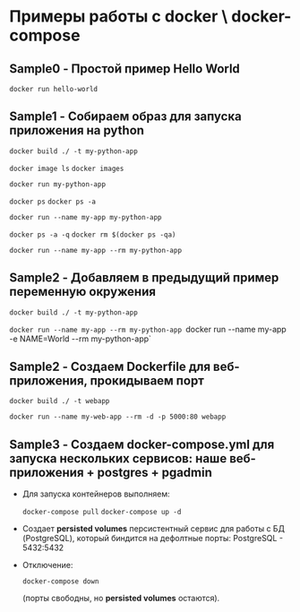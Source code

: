 # Примеры работы с docker \ docker-compose

## Sample0 - Простой пример Hello World

`docker run hello-world`

## Sample1 - Собираем образ для запуска приложения на python

`docker build ./ -t my-python-app`

`docker image ls`
`docker images`

`docker run my-python-app`

`docker ps`
`docker ps -a`

`docker run --name my-app my-python-app`

`docker ps -a -q`
`docker rm $(docker ps -qa)`

`docker run --name my-app --rm my-python-app`

## Sample2 - Добавляем в предыдущий пример переменную окружения 

`docker build ./ -t my-python-app`

`docker run --name my-app --rm my-python-app
`docker run --name my-app -e NAME=World --rm my-python-app`


## Sample2 - Создаем Dockerfile для веб-приложения, прокидываем порт

`docker build ./ -t webapp`

`docker run --name my-web-app --rm -d -p 5000:80 webapp`

## Sample3 - Создаем docker-compose.yml для запуска нескольких сервисов: наше веб-приложения + postgres + pgadmin

- Для запуска контейнеров выполняем:

	`docker-compose pull`
	`docker-compose up -d`
	
- Создает **persisted volumes** персистентный сервис для работы с БД (PostgreSQL), который биндится на дефолтные порты:
	PostgreSQL
		- 5432:5432
  
- Отключение: 
  
  `docker-compose down` 
  
  (порты свободны, но **persisted volumes** остаются).